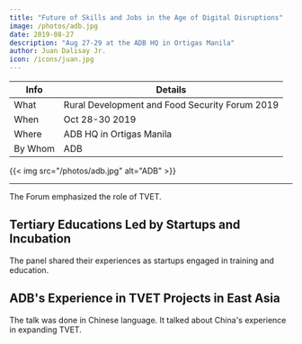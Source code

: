 ```yaml
---
title: "Future of Skills and Jobs in the Age of Digital Disruptions"
image: /photos/adb.jpg
date: 2019-08-27
description: "Aug 27-29 at the ADB HQ in Ortigas Manila"
author: Juan Dalisay Jr.
icon: /icons/juan.jpg
---
```




Info | Details 
--- | ---
What | Rural Development and Food Security Forum 2019
When | Oct 28-30 2019
Where | ADB HQ in Ortigas Manila
By Whom | ADB

{{< img src="/photos/adb.jpg" alt="ADB" >}}

---


The Forum emphasized the role of TVET. 



## Tertiary Educations Led by Startups and Incubation

The panel shared their experiences as startups engaged in training and education.


## ADB's Experience in TVET Projects in East Asia

The talk was done in Chinese language. It talked about China's experience in expanding TVET. 



